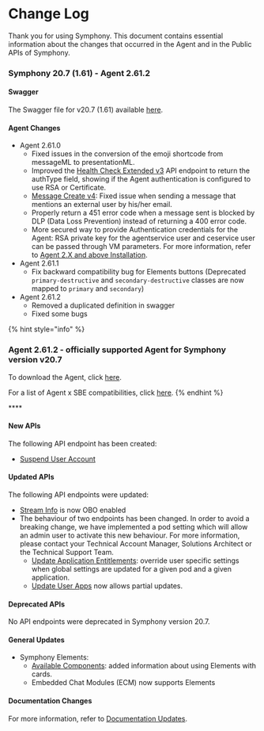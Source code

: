 # Change Log

Thank you for using Symphony. This document contains essential information about the changes that occurred in the Agent and in the Public APIs of Symphony.

### **Symphony 20.7 \(1.61\) - Agent 2.61.2**

#### Swagger

The Swagger file for v20.7 \(1.61\) available [here](https://github.com/symphonyoss/symphony-api-spec/tree/20.7).

#### Agent Changes

* Agent 2.61.0
  * Fixed issues in the conversion of the emoji shortcode from messageML to presentationML.
  * Improved the [Health Check Extended v3](https://developers.symphony.com/v20.7/restapi/reference#health-check-extended-v3) API endpoint to return the authType field, showing if the Agent authentication is configured to use RSA or Certificate.
  * [Message Create v4](https://developers.symphony.com/restapi/v20.7/reference#create-message-v4): Fixed issue when sending a message that mentions an external user by his/her email.
  * Properly return a 451 error code when a message sent is blocked by DLP \(Data Loss Prevention\) instead of returning a 400 error code.
  * More secured way to provide Authentication credentials for the Agent: RSA private key for the agentservice user and ceservice user can be passed through VM parameters. For more information, refer to [Agent 2.X and above Installation](agent-guide/agent-2.x-and-above-installation.md).
* Agent 2.61.1
  * Fix backward compatibility bug for Elements buttons \(Deprecated `primary-destructive` and `secondary-destructive` classes are now mapped to `primary` and `secondary`\)
* Agent 2.61.2
  * Removed a duplicated definition in swagger
  * Fixed some bugs

{% hint style="info" %}
### Agent 2.61.2 - officially supported Agent for Symphony version v20.7

To download the Agent, click [here](https://storage.googleapis.com/sym-platform/developers/rest-api/agent-2.61.2.zip).

For a list of Agent x SBE compatibilities, click [here](https://developers.symphony.com/restapi/docs/agent-compatibilities).
{% endhint %}

\*\*\*\*

#### **New APIs**

The following API endpoint has been created:

* [Suspend User Account](https://developers.symphony.com/restapi/v20.7/reference#suspend-user-v1)

#### **Updated APIs**

The following API endpoints were updated:

* [Stream Info](https://developers.symphony.com/restapi/reference#stream-info-v2) is now OBO enabled
* The behaviour of two endpoints has been changed. In order to avoid a breaking change, we have implemented a pod setting which will allow an admin user to activate this new behaviour. For more information, please contact your Technical Account Manager, Solutions Architect or the Technical Support Team.
  * [Update Application Entitlements](https://developers.symphony.com/restapi/v20.7/reference#update-application-entitlements): override user specific settings when global settings are updated for a given pod and a given application.
  * [Update User Apps](https://developers.symphony.com/restapi/v20.7/reference#update-user-apps) now allows partial updates.

#### **Deprecated APIs**

No API endpoints were deprecated in Symphony version 20.7.

#### **General Updates**

* Symphony Elements:
  * [Available Components](../building-bots-on-symphony/symphony-elements/available-elements/): added information about using Elements with cards.
  * Embedded Chat Modules \(ECM\) now supports Elements

#### **Documentation Changes**

For more information, refer to [Documentation Updates](documentation-updates.md).

